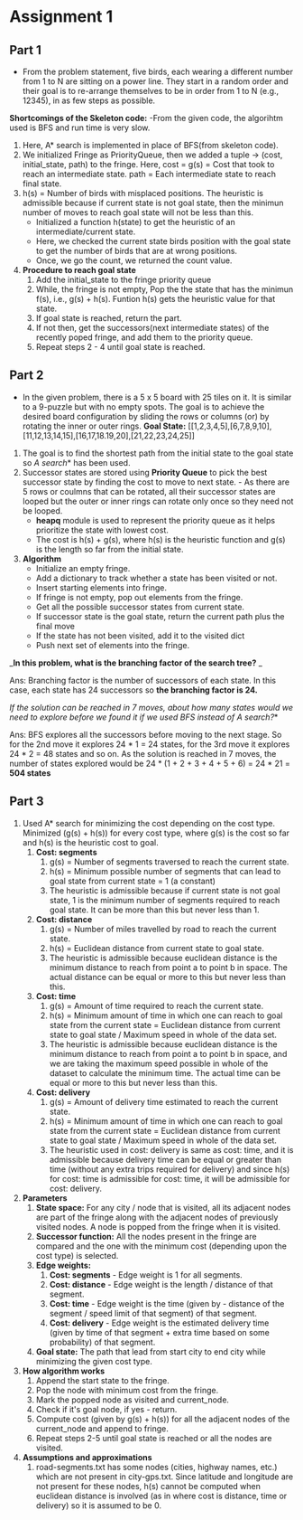 # Assignment 1

## Part 1

- From the problem statement, five birds, each wearing a different number from 1 to N are sitting on a power line. They start in a random order and their      goal is to re-arrange themselves to be in order from 1 to N (e.g., 12345), in as few steps as possible.   

**Shortcomings of the Skeleton code:**
-From the given code, the algorihtm used is BFS and run time is very slow.


1. Here, A* search is implemented in place of BFS(from skeleton code). 
2. We initialized Fringe as PriorityQueue, then we added a tuple -> (cost, initial_state, path) to the fringe.
      Here, cost = g(s) = Cost that took to reach an intermediate state. 
            path = Each intermediate state to reach final state.
3. h(s) = Number of birds with misplaced positions. The heuristic is admissible because if current state is not goal state, then the minimun number of                 moves to reach goal state will not be less than this.
   - Initialized a function h(state) to get the heuristic of an intermediate/current state.
   - Here, we checked the current state birds position with the goal state to get the number of birds that are at wrong positions. 
   - Once, we go the count, we returned the count value.
4. **Procedure to reach goal state**
   1. Add the initial_state to the fringe priority queue
   2. While, the fringe is not empty, Pop the the state that has the minimun f(s), i.e., g(s) + h(s). Funtion h(s) gets the heuristic value for that state. 
   4. If goal state is reached, return the part.
   5. If not then, get the successors(next intermediate states) of the recently poped fringe, and add them to the priority queue. 
   6. Repeat steps 2 - 4 until goal state is reached.
   
## Part 2

- In the given problem, there is a 5 x 5 board with 25 tiles on it. It is similar to a 9-puzzle but with no empty spots. The goal is to achieve the desired board configuration by sliding the rows or columns (or) by rotating the inner or outer rings.
      **Goal State:** [[1,2,3,4,5],[6,7,8,9,10],[11,12,13,14,15],[16,17,18.19,20],[21,22,23,24,25]]

1. The goal is to find the shortest path from the initial state to the goal state so **A* search** has been used.
2. Successor states are stored using **Priority Queue** to pick the best successor state by finding the cost to move to next state.
       - As there are 5 rows or coulmns that can be rotated, all their successor states are looped but the outer or inner rings can rotate only once so they need not be looped.
      - **heapq** module is used to represent the priority queue as it helps prioritize the state with lowest cost.
      - The cost is h(s) + g(s), where h(s) is the heuristic function and g(s) is the length so far from the initial state.  
3. **Algorithm**
      - Initialize an empty fringe. 
      - Add a dictionary to track whether a state has been visited or not.
      - Insert starting elements into fringe.
      - If fringe is not empty, pop out elements from the fringe.
      - Get all the possible successor states from current state.
      - If successor state is the goal state, return the current path plus the final move
      - If the state has not been visited, add it to the visited dict
      - Push next set of elements into the fringe.

_**In this problem, what is the branching factor of the search tree?**
_

Ans: Branching factor is the number of successors of each state. In this case, each state has 24 successors so **the branching factor is 24.**

**If the solution can be reached in 7 moves, about how many states would we need to explore before we
found it if we used BFS instead of A* search?**

Ans: BFS explores all the successors before moving to the next stage. So for the 2nd move it explores 24 * 1 = 24 states, for the 3rd move it explores 24 * 2 = 48 states and so on. 
As the solution is reached in 7 moves, the number of states explored would be 24 * (1 + 2 + 3 + 4 + 5 + 6) = 24 * 21 = **504 states**


## Part 3

1. Used A* search for minimizing the cost depending on the cost type. Minimized (g(s) + h(s)) for every cost type, where g(s) is the cost so far and h(s) is the heuristic cost to goal. 
   1. **Cost: segments**
      1. g(s) = Number of segments traversed to reach the current state.
      2. h(s) = Minimum possible number of segments that can lead to goal state from current state = 1 (a constant)
      3. The heuristic is admissible because if current state is not goal state, 1 is the minimum number of segments required to reach goal state. It can be more than this but never less than 1.
   2. **Cost: distance**
      1. g(s) = Number of miles travelled by road to reach the current state.
      2. h(s) = Euclidean distance from current state to goal state.
      3. The heuristic is admissible because euclidean distance is the minimum distance to reach from point a to point b in space. The actual distance can be equal or more to this but never less than this.
   3. **Cost: time**
      1. g(s) = Amount of time required to reach the current state.
      2. h(s) = Minimum amount of time in which one can reach to goal state from the current state = Euclidean distance from current state to goal state / Maximum speed in whole of the data set.
      3. The heuristic is admissible because euclidean distance is the minimum distance to reach from point a to point b in space, and we are taking the maximum speed possible in whole of the dataset to calculate the minimum time. The actual time can be equal or more to this but never less than this.
   4. **Cost: delivery**
      1. g(s) = Amount of delivery time estimated to reach the current state.
      2. h(s) = Minimum amount of time in which one can reach to goal state from the current state = Euclidean distance from current state to goal state / Maximum speed in whole of the data set.
      3. The heuristic used in cost: delivery is same as cost: time, and it is admissible because delivery time can be equal or greater than time (without any extra trips required for delivery) and since h(s) for cost: time is admissible for cost: time, it will be admissible for cost: delivery.
2. **Parameters**
   1. **State space:** For any city / node that is visited, all its adjacent nodes are part of the fringe along with the adjacent nodes of previously visited nodes. A node is popped from the fringe when it is visited.
   2. **Successor function:** All the nodes present in the fringe are compared and the one with the minimum cost (depending upon the cost type) is selected.
   3. **Edge weights:**
      1. **Cost: segments** - Edge weight is 1 for all segments.
      2. **Cost: distance** - Edge weight is the length / distance of that segment.
      3. **Cost: time** - Edge weight is the time (given by - distance of the segment / speed limit of that segment) of that segment.
      4. **Cost: delivery** - Edge weight is the estimated delivery time (given by time of that segment + extra time based on some probability) of that segment.
   4. **Goal state:** The path that lead from start city to end city while minimizing the given cost type.
3. **How algorithm works**
   1. Append the start state to the fringe.
   2. Pop the node with minimum cost from the fringe.
   3. Mark the popped node as visited and current_node.
   4. Check if it's goal node, if yes - return.
   5. Compute cost (given by g(s) + h(s)) for all the adjacent nodes of the current_node and append to fringe.
   6. Repeat steps 2-5 until goal state is reached or all the nodes are visited.
4. **Assumptions and approximations**
   1. road-segments.txt has some nodes (cities, highway names, etc.) which are not present in city-gps.txt. Since latitude and longitude are not present for these nodes, h(s) cannot be computed when euclidean distance is involved (as in where cost is distance, time or delivery) so it is assumed to be 0.
